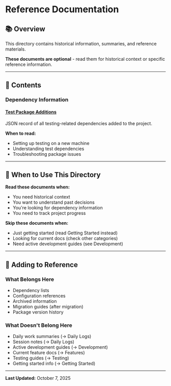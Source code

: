 # Reference Documentation

## 📚 Overview

This directory contains historical information, summaries, and reference materials.

**These documents are optional** - read them for historical context or specific reference information.

---

## 📄 Contents

### Dependency Information

#### [Test Package Additions](./test-package-additions.json)
JSON record of all testing-related dependencies added to the project.

**When to read:**
- Setting up testing on a new machine
- Understanding test dependencies
- Troubleshooting package issues

---

## 🎯 When to Use This Directory

**Read these documents when:**
- You need historical context
- You want to understand past decisions
- You're looking for dependency information
- You need to track project progress

**Skip these documents when:**
- Just getting started (read Getting Started instead)
- Looking for current docs (check other categories)
- Need active development guides (see Development)

---

## 📝 Adding to Reference

### What Belongs Here
- Dependency lists
- Configuration references
- Archived information
- Migration guides (after migration)
- Package version history

### What Doesn't Belong Here
- Daily work summaries (→ Daily Logs)
- Session notes (→ Daily Logs)
- Active development guides (→ Development)
- Current feature docs (→ Features)
- Testing guides (→ Testing)
- Getting started info (→ Getting Started)

---

**Last Updated:** October 7, 2025
